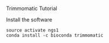 Trimmomatic Tutorial

Install the software
```
source activate ngs1
conda install -c bioconda trimmomatic 
```
